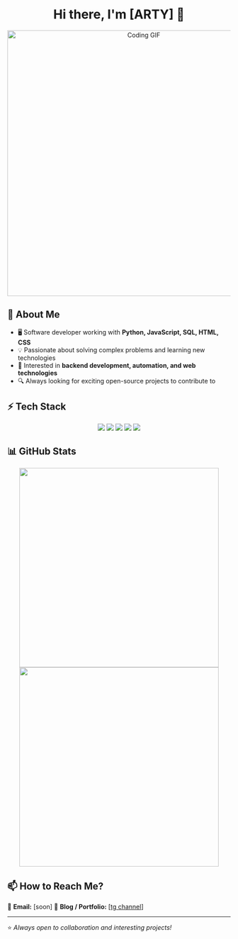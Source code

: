 <h1 align="center">Hi there, I'm [ARTY] 👋</h1>
<p align="center">
  <img src="https://user-images.githubusercontent.com/00000000/00000000-00000000-0000-0000-0000-000000000000.gif" width="600" alt="Coding GIF">
</p>

## 🚀 About Me
- 🖥️ Software developer working with **Python, JavaScript, SQL, HTML, CSS**
- 💡 Passionate about solving complex problems and learning new technologies  
- 🎯 Interested in **backend development, automation, and web technologies**  
- 🔍 Always looking for exciting open-source projects to contribute to  

## ⚡ Tech Stack
<p align="center">
  <img src="https://img.shields.io/badge/Python-3776AB?style=for-the-badge&logo=python&logoColor=white">
  <img src="https://img.shields.io/badge/JavaScript-F7DF1E?style=for-the-badge&logo=javascript&logoColor=black">
  <img src="https://img.shields.io/badge/SQL-4479A1?style=for-the-badge&logo=postgresql&logoColor=white">
  <img src="https://img.shields.io/badge/HTML5-E34F26?style=for-the-badge&logo=html5&logoColor=white">
  <img src="https://img.shields.io/badge/CSS3-1572B6?style=for-the-badge&logo=css3&logoColor=white">
</p>

## 📊 GitHub Stats
<p align="center">
  <img src="https://github-readme-stats.vercel.app/api?username=artycmd&show_icons=true&theme=dark&hide_border=true&hide=commits" width="450">
  <img src="https://github-readme-streak-stats.herokuapp.com/?user=artycmd&theme=dark&hide_border=true" width="450">
</p>

## 📫 How to Reach Me?
📧 **Email:** [soon] 
📜 **Blog / Portfolio:** [[tg channel](https://t.me/@cryptameme)]    

---

⭐️ _Always open to collaboration and interesting projects!_
